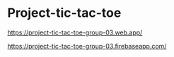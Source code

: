 # Project-tic-tac-toe

https://project-tic-tac-toe-group-03.web.app/

https://project-tic-tac-toe-group-03.firebaseapp.com/